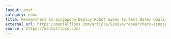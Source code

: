 ```yaml
---
layout: post
category: news
title: Researchers in Singapore Deploy Robot Swans to Test Water Quality
external_url: https://mentalfloss.com/article/526024/researchers-singapore-deploy-robot-swans-test-water-quality
source : https://mentalfloss.com/
---
```


